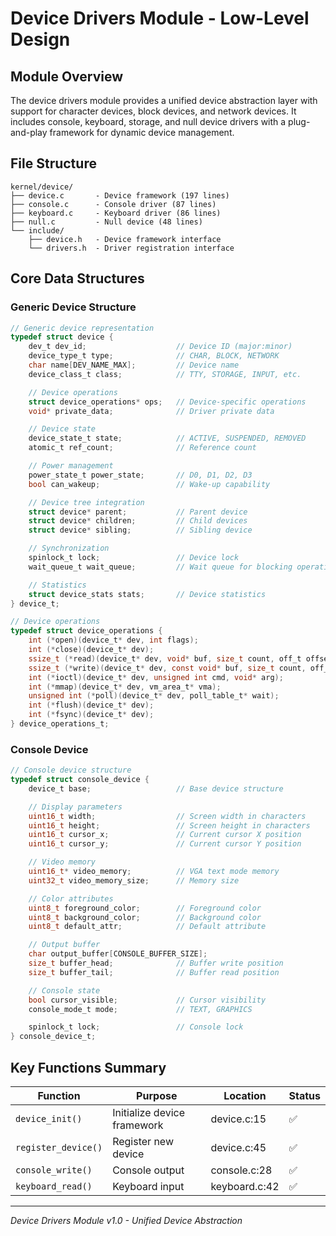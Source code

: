 # Device Drivers Module - Low-Level Design

## Module Overview

The device drivers module provides a unified device abstraction layer with support for character devices, block devices, and network devices. It includes console, keyboard, storage, and null device drivers with a plug-and-play framework for dynamic device management.

## File Structure

```
kernel/device/
├── device.c       - Device framework (197 lines)
├── console.c      - Console driver (87 lines)
├── keyboard.c     - Keyboard driver (86 lines)
├── null.c         - Null device (48 lines)
└── include/
    ├── device.h   - Device framework interface
    └── drivers.h  - Driver registration interface
```

## Core Data Structures

### Generic Device Structure

```c
// Generic device representation
typedef struct device {
    dev_t dev_id;                    // Device ID (major:minor)
    device_type_t type;              // CHAR, BLOCK, NETWORK
    char name[DEV_NAME_MAX];         // Device name
    device_class_t class;            // TTY, STORAGE, INPUT, etc.

    // Device operations
    struct device_operations* ops;   // Device-specific operations
    void* private_data;              // Driver private data

    // Device state
    device_state_t state;            // ACTIVE, SUSPENDED, REMOVED
    atomic_t ref_count;              // Reference count

    // Power management
    power_state_t power_state;       // D0, D1, D2, D3
    bool can_wakeup;                 // Wake-up capability

    // Device tree integration
    struct device* parent;           // Parent device
    struct device* children;         // Child devices
    struct device* sibling;          // Sibling device

    // Synchronization
    spinlock_t lock;                 // Device lock
    wait_queue_t wait_queue;         // Wait queue for blocking operations

    // Statistics
    struct device_stats stats;       // Device statistics
} device_t;

// Device operations
typedef struct device_operations {
    int (*open)(device_t* dev, int flags);
    int (*close)(device_t* dev);
    ssize_t (*read)(device_t* dev, void* buf, size_t count, off_t offset);
    ssize_t (*write)(device_t* dev, const void* buf, size_t count, off_t offset);
    int (*ioctl)(device_t* dev, unsigned int cmd, void* arg);
    int (*mmap)(device_t* dev, vm_area_t* vma);
    unsigned int (*poll)(device_t* dev, poll_table_t* wait);
    int (*flush)(device_t* dev);
    int (*fsync)(device_t* dev);
} device_operations_t;
```

### Console Device

```c
// Console device structure
typedef struct console_device {
    device_t base;                   // Base device structure

    // Display parameters
    uint16_t width;                  // Screen width in characters
    uint16_t height;                 // Screen height in characters
    uint16_t cursor_x;               // Current cursor X position
    uint16_t cursor_y;               // Current cursor Y position

    // Video memory
    uint16_t* video_memory;          // VGA text mode memory
    uint32_t video_memory_size;      // Memory size

    // Color attributes
    uint8_t foreground_color;        // Foreground color
    uint8_t background_color;        // Background color
    uint8_t default_attr;            // Default attribute

    // Output buffer
    char output_buffer[CONSOLE_BUFFER_SIZE];
    size_t buffer_head;              // Buffer write position
    size_t buffer_tail;              // Buffer read position

    // Console state
    bool cursor_visible;             // Cursor visibility
    console_mode_t mode;             // TEXT, GRAPHICS

    spinlock_t lock;                 // Console lock
} console_device_t;
```

## Key Functions Summary

| Function | Purpose | Location | Status |
|----------|---------|----------|--------|
| `device_init()` | Initialize device framework | device.c:15 | ✅ |
| `register_device()` | Register new device | device.c:45 | ✅ |
| `console_write()` | Console output | console.c:28 | ✅ |
| `keyboard_read()` | Keyboard input | keyboard.c:42 | ✅ |

---
*Device Drivers Module v1.0 - Unified Device Abstraction*